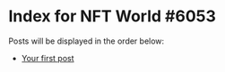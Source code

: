 # Index for NFT World #6053
Posts will be displayed in the order below:

- [Your first post](./001-first.md)

